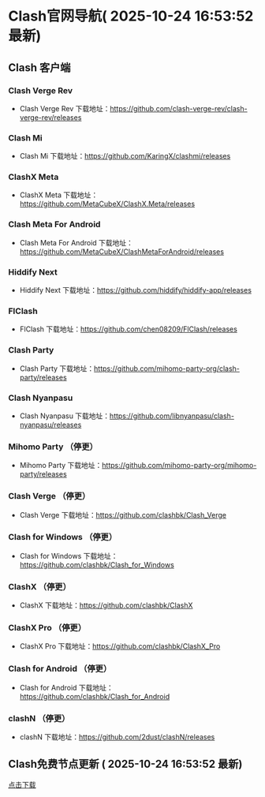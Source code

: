 # Clash官网导航( 2025-10-24 16:53:52 最新)

## Clash 客户端

### Clash Verge Rev

- Clash Verge Rev 下载地址：https://github.com/clash-verge-rev/clash-verge-rev/releases

### Clash Mi

- Clash Mi 下载地址：https://github.com/KaringX/clashmi/releases

### ClashX Meta

- ClashX Meta 下载地址：https://github.com/MetaCubeX/ClashX.Meta/releases

### Clash Meta For Android

- Clash Meta For Android 下载地址：https://github.com/MetaCubeX/ClashMetaForAndroid/releases

### Hiddify Next

- Hiddify Next 下载地址：https://github.com/hiddify/hiddify-app/releases
### FlClash

- FlClash 下载地址：https://github.com/chen08209/FlClash/releases

### Clash Party
- Clash Party 下载地址：https://github.com/mihomo-party-org/clash-party/releases

### Clash Nyanpasu
- Clash Nyanpasu 下载地址：https://github.com/libnyanpasu/clash-nyanpasu/releases
### Mihomo Party （停更）
- Mihomo Party 下载地址：https://github.com/mihomo-party-org/mihomo-party/releases

### Clash Verge （停更）
- Clash Verge 下载地址：https://github.com/clashbk/Clash_Verge

### Clash for Windows （停更）
- Clash for Windows 下载地址：https://github.com/clashbk/Clash_for_Windows

### ClashX （停更）
- ClashX 下载地址：https://github.com/clashbk/ClashX

### ClashX Pro （停更）
- ClashX Pro 下载地址：https://github.com/clashbk/ClashX_Pro

### Clash for Android （停更）
- Clash for Android 下载地址：https://github.com/clashbk/Clash_for_Android

### clashN （停更）
- clashN 下载地址：https://github.com/2dust/clashN/releases

## Clash免费节点更新 ( 2025-10-24 16:53:52 最新)  
<a href="https://github.com/clashbk/clash/blob/main/clash.yml" target="_blank">点击下载</a>
```  

```
